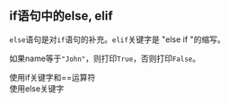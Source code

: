##  if语句中的else, elif

`else`语句是对`if`语句的补充。`elif`关键字是 "else if "的缩写。 
  
如果name等于`"John"`，则打印`True`，否则打印`False`。 

<div class='hint'>使用if关键字和==运算符</div>
<div class='hint'>使用else关键字</div>
